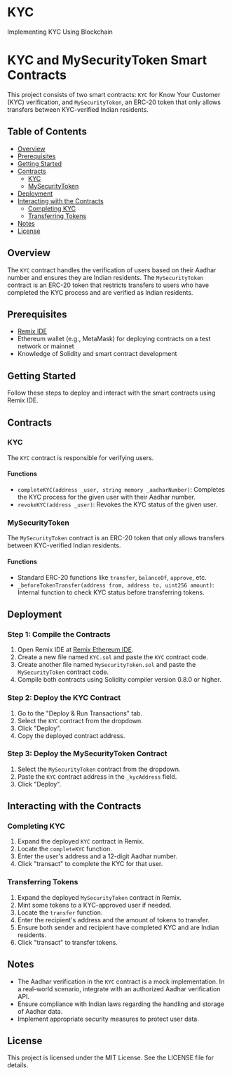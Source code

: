 # KYC
Implementing KYC Using Blockchain 

# KYC and MySecurityToken Smart Contracts

This project consists of two smart contracts: `KYC` for Know Your Customer (KYC) verification, and `MySecurityToken`, an ERC-20 token that only allows transfers between KYC-verified Indian residents.

## Table of Contents
- [Overview](#overview)
- [Prerequisites](#prerequisites)
- [Getting Started](#getting-started)
- [Contracts](#contracts)
  - [KYC](#kyc)
  - [MySecurityToken](#mysecuritytoken)
- [Deployment](#deployment)
- [Interacting with the Contracts](#interacting-with-the-contracts)
  - [Completing KYC](#completing-kyc)
  - [Transferring Tokens](#transferring-tokens)
- [Notes](#notes)
- [License](#license)

## Overview
The `KYC` contract handles the verification of users based on their Aadhar number and ensures they are Indian residents. The `MySecurityToken` contract is an ERC-20 token that restricts transfers to users who have completed the KYC process and are verified as Indian residents.

## Prerequisites
- [Remix IDE](https://remix.ethereum.org/)
- Ethereum wallet (e.g., MetaMask) for deploying contracts on a test network or mainnet
- Knowledge of Solidity and smart contract development

## Getting Started
Follow these steps to deploy and interact with the smart contracts using Remix IDE.

## Contracts
### KYC
The `KYC` contract is responsible for verifying users.

#### Functions
- `completeKYC(address _user, string memory _aadharNumber)`: Completes the KYC process for the given user with their Aadhar number.
- `revokeKYC(address _user)`: Revokes the KYC status of the given user.

### MySecurityToken
The `MySecurityToken` contract is an ERC-20 token that only allows transfers between KYC-verified Indian residents.

#### Functions
- Standard ERC-20 functions like `transfer`, `balanceOf`, `approve`, etc.
- `_beforeTokenTransfer(address from, address to, uint256 amount)`: Internal function to check KYC status before transferring tokens.

## Deployment
### Step 1: Compile the Contracts
1. Open Remix IDE at [Remix Ethereum IDE](https://remix.ethereum.org/).
2. Create a new file named `KYC.sol` and paste the `KYC` contract code.
3. Create another file named `MySecurityToken.sol` and paste the `MySecurityToken` contract code.
4. Compile both contracts using Solidity compiler version 0.8.0 or higher.

### Step 2: Deploy the KYC Contract
1. Go to the "Deploy & Run Transactions" tab.
2. Select the `KYC` contract from the dropdown.
3. Click "Deploy".
4. Copy the deployed contract address.

### Step 3: Deploy the MySecurityToken Contract
1. Select the `MySecurityToken` contract from the dropdown.
2. Paste the `KYC` contract address in the `_kycAddress` field.
3. Click "Deploy".

## Interacting with the Contracts
### Completing KYC
1. Expand the deployed `KYC` contract in Remix.
2. Locate the `completeKYC` function.
3. Enter the user's address and a 12-digit Aadhar number.
4. Click "transact" to complete the KYC for that user.

### Transferring Tokens
1. Expand the deployed `MySecurityToken` contract in Remix.
2. Mint some tokens to a KYC-approved user if needed.
3. Locate the `transfer` function.
4. Enter the recipient's address and the amount of tokens to transfer.
5. Ensure both sender and recipient have completed KYC and are Indian residents.
6. Click "transact" to transfer tokens.

## Notes
- The Aadhar verification in the `KYC` contract is a mock implementation. In a real-world scenario, integrate with an authorized Aadhar verification API.
- Ensure compliance with Indian laws regarding the handling and storage of Aadhar data.
- Implement appropriate security measures to protect user data.

## License
This project is licensed under the MIT License. See the LICENSE file for details.
